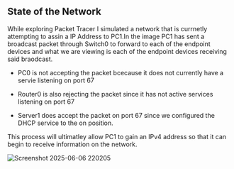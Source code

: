 ## State of the Network 

While exploring Packet Tracer I simulated a network that is currnetly attempting to assin a IP Address to PC1.In the image PC1 has sent a broadcast packet through Switch0 to forward to each of the endpoint devices and what we are viewing is each of the endpoint devices receiving said braodcast. 

- PC0 is not accepting the packet bcecause it does not currently have a servie listening on port 67

 - Router0 is also rejecting the packet since it has not active services listening on port 67

 - Server1 does accept the packet on port 67 since we configured the DHCP service to the on position. 

This process will ultimatley allow PC1 to gain an IPv4 address so that it can begin to receive information on the network.

![Screenshot 2025-06-06 220205](https://github.com/user-attachments/assets/3f1bbe35-5582-421c-a955-fc9a4c582d90)
